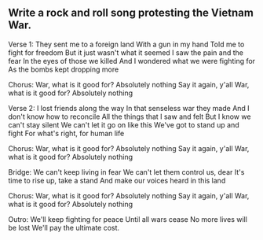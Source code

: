 ## Write a rock and roll song protesting the Vietnam War.

Verse 1:
They sent me to a foreign land
With a gun in my hand
Told me to fight for freedom
But it just wasn't what it seemed
I saw the pain and the fear
In the eyes of those we killed
And I wondered what we were fighting for
As the bombs kept dropping more

Chorus:
War, what is it good for?
Absolutely nothing
Say it again, y'all
War, what is it good for?
Absolutely nothing

Verse 2:
I lost friends along the way
In that senseless war they made
And I don't know how to reconcile
All the things that I saw and felt
But I know we can't stay silent
We can't let it go on like this
We've got to stand up and fight
For what's right, for human life

Chorus:
War, what is it good for?
Absolutely nothing
Say it again, y'all
War, what is it good for?
Absolutely nothing

Bridge:
We can't keep living in fear
We can't let them control us, dear
It's time to rise up, take a stand
And make our voices heard in this land

Chorus:
War, what is it good for?
Absolutely nothing
Say it again, y'all
War, what is it good for?
Absolutely nothing

Outro:
We'll keep fighting for peace
Until all wars cease
No more lives will be lost
We'll pay the ultimate cost.

